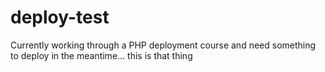 # deploy-test

Currently working through a PHP deployment course and need something to deploy in the meantime... this is that thing
